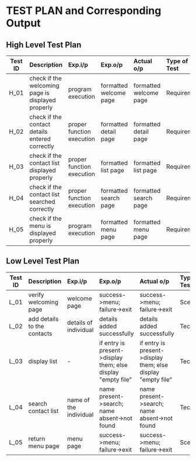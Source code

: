 # TEST PLAN and Corresponding Output
## High Level Test Plan
| Test ID | Description | Exp.i/p | Exp.o/p | Actual o/p | Type of Test |
| --------|:------------|:--------|:--------|:-----------|:-------------|
| H_01 | check if the welcoming page is displayed properly | program execution | formatted welcome page | formatted welcome page | Requirement |
| H_02 | check if the contact details entered correctly | proper function execution | formatted detail page | formatted detail page | Requirement |
| H_03 | check if the contact list displayed properly | proper function execution | formatted list page | formatted list page | Requirement |
| H_04 | check if the contact list searched  correctly | proper function execution | formatted search page | formatted search page | Requirement |
| H_05 | check if the menu is displayed properly | program execution | formatted menu page | formatted menu page | Requirement |
## Low Level Test Plan 
| Test ID | Description | Exp.i/p | Exp.o/p | Actual o/p | Type of Test |
| --------|:------------|:--------|:--------|:-----------|:-------------|
| L_01 | verify welcoming page | welcome page | success->menu; failure->exit | success->menu; failure->exit | Scenario |
| L_02 | add details to the contacts | details of individual | details added successfully | details added successfully | Technical |
| L_03 | display list | - | if entry is present->display them; else display "empty file" | if entry is present->display them; else display "empty file" | Technical | 
| L_04 | search contact list | name of the individual | name present->search; name absent->not found | name present->search; name absent->not found | Technical |
| L_05 | return menu page | menu page | success->menu; failure->exit | success->menu; failure->exit | Scenario |